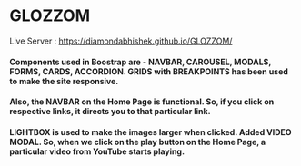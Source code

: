 # GLOZZOM
Live Server : https://diamondabhishek.github.io/GLOZZOM/

#### Components used in Boostrap are - NAVBAR, CAROUSEL, MODALS, FORMS, CARDS, ACCORDION. GRIDS with BREAKPOINTS has been used to make the site responsive.

#### Also, the NAVBAR on the Home Page is functional. So, if you click on respective links, it directs you to that particular link.

#### LIGHTBOX is used to make the images larger when clicked. Added VIDEO MODAL. So, when we click on the play button on the Home Page, a particular video from YouTube starts playing.
